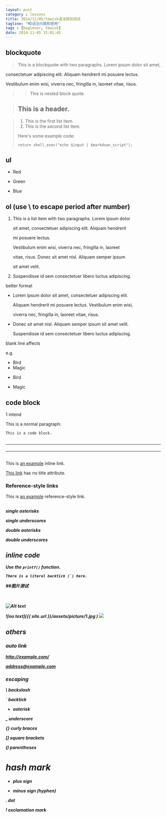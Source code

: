 ```yaml
---
layout: post
category : lessons
title: 2014/11/05/tbwisk语法规则测试
tagline: "MD语法问题和使用"
tags : [beginner, tbwisk]
date: 2014-11-05 15:01:45
---
```





## blockquote

 

> This is a blockquote with two paragraphs. Lorem ipsum dolor sit amet,

consectetuer adipiscing elit. Aliquam hendrerit mi posuere lectus.

Vestibulum enim wisi, viverra nec, fringilla in, laoreet vitae, risus.

 

> > This is nested block quote.

 

> ## This is a header.

>

> 1.   This is the first list item.
> 2.   This is the second list item.
>
> Here's some example code:
>
>     return shell_exec("echo $input | $markdown_script");

 

## ul

 

-   Red

-   Green

-   Blue

 

## ol (use \ to escape period after number)

 

1.  This is a list item with two paragraphs. Lorem ipsum dolor

    sit amet, consectetuer adipiscing elit. Aliquam hendrerit

    mi posuere lectus.

 

    Vestibulum enim wisi, viverra nec, fringilla in, laoreet

    vitae, risus. Donec sit amet nisl. Aliquam semper ipsum

    sit amet velit.

 

2.  Suspendisse id sem consectetuer libero luctus adipiscing.

 

better format

*   Lorem ipsum dolor sit amet, consectetuer adipiscing elit.

    Aliquam hendrerit mi posuere lectus. Vestibulum enim wisi,

    viverra nec, fringilla in, laoreet vitae, risus.

*   Donec sit amet nisl. Aliquam semper ipsum sit amet velit.

    Suspendisse id sem consectetuer libero luctus adipiscing.

 

blank line affects <p>

e.g.

*   Bird
*   Magic

 

<ul>

<li><p>Bird</p></li>

<li><p>Magic</p></li>

</ul>

 

## code block

1 intend

 

This is a normal paragraph:

 

    This is a code block.

 

## <hr>

 

- - -
## <a>

 

This is [an example](http://example.com/ "Title") inline link.

 

[This link](http://example.net/) has no title attribute.

 

### Reference-style links

 

This is [an example][id] reference-style link.

 

[id]: http://example.com/  "Optional Title Here"

 

## <em> <strong>

 

*single asterisks*

 

_single underscores_

 

**double asterisks**

 

__double underscores__

 

 

## inline code

 

Use the `printf()` function.

``There is a literal backtick (`) here.``

 

 
##图片测试
## <img>

 

![Alt text](/assets/picture/1.jpg "Optional title")

![no text]({{ site.url }}/assets/picture/1.jpg )
<img src="/assets/picture/1.jpg">

 

## others

 

### auto link

 

<http://example.com/>

 

<address@example.com>

 

### escaping

 

\   backslash

`   backtick

*   asterisk

_   underscore

{}  curly braces

[]  square brackets

()  parentheses

#   hash mark

+   plus sign

-   minus sign (hyphen)

.   dot

!   exclamation mark
